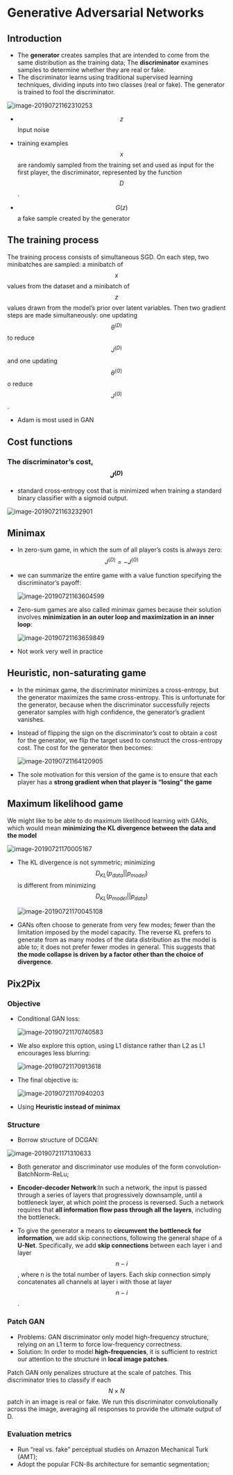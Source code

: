 # Generative Adversarial Networks

## Introduction

- The **generator** creates samples that are intended to come from the same distribution as the training data; The **discriminator** examines samples to determine whether they are real or fake.
- The discriminator learns using traditional supervised learning techniques, dividing inputs into two classes (real or fake). The generator is trained to fool the discriminator.

![image-20190721162310253](../../assets/image-20190721162310253.png)

- $$z$$ Input noise

- training examples $$x$$ are randomly sampled from the training set and used as input for the first player, the discriminator, represented by the function $$D$$.

- $$G(z)$$ a fake sample created by the generator

## The training process

The training process consists of simultaneous SGD. On each step, two minibatches are sampled: a minibatch of $$x$$ values from the dataset and a minibatch of $$z$$ values drawn from the model’s prior over latent variables. Then two gradient steps are made simultaneously: one updating $$\theta^{(D)}$$ to reduce $$J ^{(D)}$$ and one updating $$θ^{(G)}$$ o reduce $$J^{(G)}$$.

- Adam is most used in GAN

## Cost functions

### The discriminator’s cost, $$J^{(D)}$$

- standard cross-entropy cost that is minimized when training a standard binary classifier with a sigmoid output.

![image-20190721163232901](../../assets/image-20190721163232901.png)

## Minimax

- In zero-sum game, in which the sum of all player’s costs is always zero: $$J^{(D)} = - J^{(G)}$$

- we can summarize the entire game with a value function specifying the discriminator’s payoff:

  ![image-20190721163604599](../../assets/image-20190721163604599.png)

- Zero-sum games are also called minimax games because their solution involves **minimization in an outer loop and maximization in an inner loop**:

  ![image-20190721163659849](../../assets/image-20190721163659849.png)

- Not work very well in practice

## Heuristic, non-saturating game

- In the minimax game, the discriminator minimizes a cross-entropy, but the generator maximizes the same cross-entropy. This is unfortunate for the generator, because when the discriminator successfully rejects generator samples with high confidence, the generator’s gradient vanishes.

- Instead of flipping the sign on the discriminator’s cost to obtain a cost for the generator, we flip the target used to construct the cross-entropy cost. The cost for the generator then becomes:

  ![image-20190721164120905](../../assets/image-20190721164120905.png)

- The sole motivation for this version of the game is to ensure that each player has a **strong gradient when that player is “losing” the game**

## Maximum likelihood game

We might like to be able to do maximum likelihood learning with GANs, which would mean **minimizing the KL divergence between the data and the model**

![image-20190721170005167](../../assets/image-20190721170005167.png)

- The KL divergence is not symmetric; minimizing $$D_{KL}(p_{data} || p_{model})$$ is different from minimizing $$D_{KL}(p_{model} || p_{data})$$

  ![image-20190721170045108](../../assets/image-20190721170045108.png)

- GANs often choose to generate from very few modes; fewer than the limitation imposed by the model capacity. The reverse KL prefers to generate from as many modes of the data distribution as the model is able to; it does not prefer fewer modes in general. This suggests that **the mode collapse is driven by a factor other than the choice of divergence**.

## Pix2Pix

### Objective

- Conditional GAN loss:

  ![image-20190721170740583](../../assets/image-20190721170740583.png)

- We also explore this option, using L1 distance rather than L2 as L1 encourages less blurring:

  ![image-20190721170913618](../../assets/image-20190721170913618.png)

- The final objective is:

  ![image-20190721170940203](../../assets/image-20190721170940203.png)

- Using **Heuristic instead of minimax**

### Structure

- Borrow structure of DCGAN:

![image-20190721171310633](../../assets/image-20190721171310633.png)

- Both generator and discriminator use modules of the form convolution-BatchNorm-ReLu;

- **Encoder-decoder Network**:In such a network, the input is passed through a series of layers that progressively downsample, until a bottleneck layer, at which point the process is reversed. Such a network requires that **all information flow pass through all the layers**, including the bottleneck.

- To give the generator a means to **circumvent the bottleneck for information**, we add skip connections, following the general shape of a **U-Net**. Specifically, we add **skip connections** between each layer i and layer $$n − i$$, where n is the total number of layers. Each skip connection simply concatenates all channels at layer i with those at layer $$n − i$$.

### Patch GAN

- Problems: GAN discriminator only model high-frequency structure, relying on an L1 term to force low-frequency correctness.
- Solution: In order to model **high-frequencies**, it is sufficient to restrict our attention to the structure in **local image patches**.

Patch GAN only penalizes structure at the scale of patches. This discriminator tries to classify if each $$N ×N$$ patch in an image is real or fake. We run this discriminator convolutionally across the image, averaging all responses to provide the ultimate output of D.

### Evaluation metrics

- Run “real vs. fake” perceptual studies on Amazon Mechanical Turk (AMT);
- Adopt the popular FCN-8s architecture for semantic segmentation;

